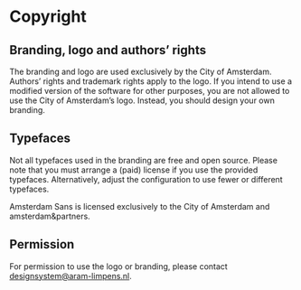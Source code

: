 <!-- @license CC0-1.0 -->

# Copyright

## Branding, logo and authors’ rights

The branding and logo are used exclusively by the City of Amsterdam.
Authors’ rights and trademark rights apply to the logo.
If you intend to use a modified version of the software for other purposes, you are not allowed to use the City of Amsterdam’s logo.
Instead, you should design your own branding.

## Typefaces

Not all typefaces used in the branding are free and open source.
Please note that you must arrange a (paid) license if you use the provided typefaces.
Alternatively, adjust the configuration to use fewer or different typefaces.

Amsterdam Sans is licensed exclusively to the City of Amsterdam and amsterdam&partners.

## Permission

For permission to use the logo or branding, please contact <designsystem@aram-limpens.nl>.
